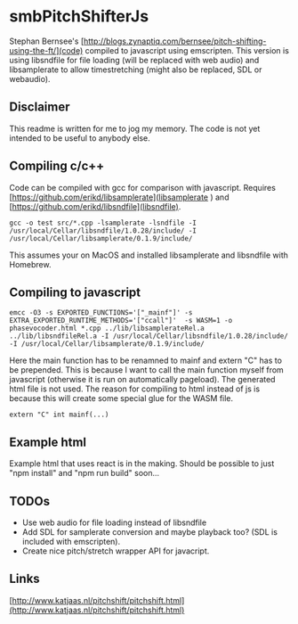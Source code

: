 # smbPitchShifterJs

Stephan Bernsee's [http://blogs.zynaptiq.com/bernsee/pitch-shifting-using-the-ft/](code) compiled to javascript using emscripten. This version is using libsndfile for file loading (will be replaced with web audio) and libsamplerate to allow timestretching (might also be replaced, SDL or webaudio).

## Disclaimer
This readme is written for me to jog my memory. The code is not yet intended to be useful to anybody else. 

## Compiling c/c++
Code can be compiled with gcc for comparison with javascript. Requires [https://github.com/erikd/libsamplerate](libsamplerate ) and [https://github.com/erikd/libsndfile](libsndfile).
```
gcc -o test src/*.cpp -lsamplerate -lsndfile -I /usr/local/Cellar/libsndfile/1.0.28/include/ -I /usr/local/Cellar/libsamplerate/0.1.9/include/
```

This assumes your on MacOS and installed libsamplerate and libsndfile with Homebrew.

## Compiling to javascript

```
emcc -O3 -s EXPORTED_FUNCTIONS='["_mainf"]' -s EXTRA_EXPORTED_RUNTIME_METHODS='["ccall"]'  -s WASM=1 -o phasevocoder.html *.cpp ../lib/libsamplerateRel.a ../lib/libsndfileRel.a -I /usr/local/Cellar/libsndfile/1.0.28/include/ -I /usr/local/Cellar/libsamplerate/0.1.9/include/
```

Here the main function has to be renamned to mainf and extern "C" has to be prepended. This is because I want to call the main function myself from javascript (otherwise it is run on automatically pageload). The generated html file is not used. The reason for compiling to html instead of js is because this will create some special glue for the WASM file. 
```
extern "C" int mainf(...)
```

## Example html
Example html that uses react is in the making. Should be possible to just "npm install" and "npm run build" soon...

## TODOs
- Use web audio for file loading instead of libsndfile
- Add SDL for samplerate conversion and maybe playback too? (SDL is included with emscripten).
- Create nice pitch/stretch wrapper API for javacript.

## Links
[http://www.katjaas.nl/pitchshift/pitchshift.html](http://www.katjaas.nl/pitchshift/pitchshift.html)
